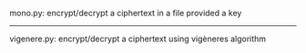 mono.py: encrypt/decrypt a ciphertext in a file provided a key
************
vigenere.py: encrypt/decrypt a ciphertext using vigèneres algorithm
